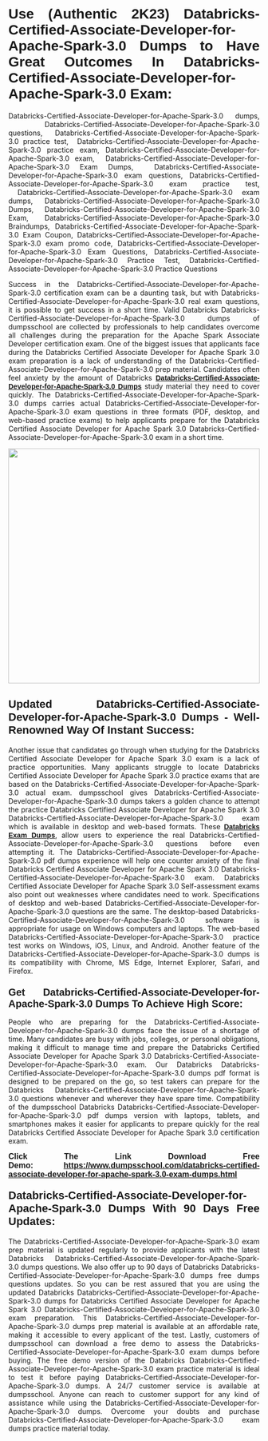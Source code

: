 <h1 style="text-align: justify;"><strong><span style="font-family:Verdana,Geneva,sans-serif;">Use (Authentic 2K23) Databricks-Certified-Associate-Developer-for-Apache-Spark-3.0 Dumps to Have Great Outcomes In Databricks-Certified-Associate-Developer-for-Apache-Spark-3.0 Exam:</span></strong></h1>

<p style="text-align: justify;">Databricks-Certified-Associate-Developer-for-Apache-Spark-3.0 dumps,  Databricks-Certified-Associate-Developer-for-Apache-Spark-3.0 questions,  Databricks-Certified-Associate-Developer-for-Apache-Spark-3.0 practice test,  Databricks-Certified-Associate-Developer-for-Apache-Spark-3.0 practice exam, Databricks-Certified-Associate-Developer-for-Apache-Spark-3.0 exam,  Databricks-Certified-Associate-Developer-for-Apache-Spark-3.0 Exam Dumps,  Databricks-Certified-Associate-Developer-for-Apache-Spark-3.0 exam questions, Databricks-Certified-Associate-Developer-for-Apache-Spark-3.0 exam practice test,  Databricks-Certified-Associate-Developer-for-Apache-Spark-3.0 exam dumps, Databricks-Certified-Associate-Developer-for-Apache-Spark-3.0 Dumps,  Databricks-Certified-Associate-Developer-for-Apache-Spark-3.0 Exam, Databricks-Certified-Associate-Developer-for-Apache-Spark-3.0 Braindumps, Databricks-Certified-Associate-Developer-for-Apache-Spark-3.0 Exam Coupon, Databricks-Certified-Associate-Developer-for-Apache-Spark-3.0 exam promo code, Databricks-Certified-Associate-Developer-for-Apache-Spark-3.0 Exam Questions, Databricks-Certified-Associate-Developer-for-Apache-Spark-3.0 Practice Test, Databricks-Certified-Associate-Developer-for-Apache-Spark-3.0 Practice Questions</p>

<p style="text-align: justify;">Success in the Databricks-Certified-Associate-Developer-for-Apache-Spark-3.0 certification exam can be a daunting task, but with Databricks-Certified-Associate-Developer-for-Apache-Spark-3.0 real exam questions, it is possible to get success in a short time. Valid Databricks Databricks-Certified-Associate-Developer-for-Apache-Spark-3.0 dumps of dumpsschool are collected by professionals to help candidates overcome all challenges during the preparation for the Apache Spark Associate Developer certification exam. One of the biggest issues that applicants face during the Databricks Certified Associate Developer for Apache Spark 3.0 exam preparation is a lack of understanding of the Databricks-Certified-Associate-Developer-for-Apache-Spark-3.0 prep material. Candidates often feel anxiety by the amount of Databricks <a href="https://www.dumpsschool.com/databricks-certified-associate-developer-for-apache-spark-3.0-exam-dumps.html"><span style="font-family:Verdana,Geneva,sans-serif;"><strong>Databricks-Certified-Associate-Developer-for-Apache-Spark-3.0 Dumps</strong></span></a> study material they need to cover quickly. The Databricks-Certified-Associate-Developer-for-Apache-Spark-3.0 dumps carries actual Databricks-Certified-Associate-Developer-for-Apache-Spark-3.0 exam questions in three formats (PDF, desktop, and web-based practice exams) to help applicants prepare for the Databricks Certified Associate Developer for Apache Spark 3.0 Databricks-Certified-Associate-Developer-for-Apache-Spark-3.0 exam in a short time.</p>

<p style="text-align: justify;"><a href="https://www.dumpsschool.com/databricks-certified-associate-developer-for-apache-spark-3.0-exam-dumps.html"><img alt="" src="https://lh3.googleusercontent.com/pw/AL9nZEXTnx-h3VAwmQ42NpyJBmUK-fANKF8vsH2hymHVf8ycIwJ47iI4Qn_pkCv8nx_DV5UvAc8WAssduHJKtvkHIPf8d8IQFAZC6offZ_lfhXQ5UUBSi1Ff8m31hLznjs03QyiSesC6U3Rcr4jLl4JRY5US=w904-h513-no" style="width: 100%; height: 470px;" /></a></p>

<h2 style="text-align: justify;"><strong><span style="font-size:22px;"><span style="font-family:Verdana,Geneva,sans-serif;">Updated Databricks-Certified-Associate-Developer-for-Apache-Spark-3.0 Dumps - Well-Renowned Way Of Instant Success:</span></span></strong></h2>

<p style="text-align: justify;">Another issue that candidates go through when studying for the Databricks Certified Associate Developer for Apache Spark 3.0 exam is a lack of practice opportunities. Many applicants struggle to locate Databricks Certified Associate Developer for Apache Spark 3.0 practice exams that are based on the Databricks-Certified-Associate-Developer-for-Apache-Spark-3.0 actual exam. dumpsschool gives Databricks-Certified-Associate-Developer-for-Apache-Spark-3.0 dumps takers a golden chance to attempt the practice Databricks Certified Associate Developer for Apache Spark 3.0 Databricks-Certified-Associate-Developer-for-Apache-Spark-3.0 exam which is available in desktop and web-based formats. These <a href="https://www.dumpsschool.com/databricks-braindumps.html"><span style="font-family:Verdana,Geneva,sans-serif;"><strong>Databricks Exam Dumps</strong></span></a>, allow users to experience the real Databricks-Certified-Associate-Developer-for-Apache-Spark-3.0 questions before even attempting it. The Databricks-Certified-Associate-Developer-for-Apache-Spark-3.0 pdf dumps experience will help one counter anxiety of the final Databricks Certified Associate Developer for Apache Spark 3.0 Databricks-Certified-Associate-Developer-for-Apache-Spark-3.0 exam. Databricks Certified Associate Developer for Apache Spark 3.0 Self-assessment exams also point out weaknesses where candidates need to work. Specifications of desktop and web-based Databricks-Certified-Associate-Developer-for-Apache-Spark-3.0 questions are the same. The desktop-based Databricks-Certified-Associate-Developer-for-Apache-Spark-3.0 software is appropriate for usage on Windows computers and laptops. The web-based Databricks-Certified-Associate-Developer-for-Apache-Spark-3.0 practice test works on Windows, iOS, Linux, and Android. Another feature of the Databricks-Certified-Associate-Developer-for-Apache-Spark-3.0 dumps is its compatibility with Chrome, MS Edge, Internet Explorer, Safari, and Firefox.</p>

<h3 style="text-align: justify;"><strong><span style="font-size:20px;"><span style="font-family:Verdana,Geneva,sans-serif;">Get Databricks-Certified-Associate-Developer-for-Apache-Spark-3.0 Dumps To Achieve High Score:</span></span></strong></h3>

<p style="text-align: justify;">People who are preparing for the Databricks-Certified-Associate-Developer-for-Apache-Spark-3.0 dumps face the issue of a shortage of time. Many candidates are busy with jobs, colleges, or personal obligations, making it difficult to manage time and prepare the Databricks Certified Associate Developer for Apache Spark 3.0 Databricks-Certified-Associate-Developer-for-Apache-Spark-3.0 exam. Our Databricks Databricks-Certified-Associate-Developer-for-Apache-Spark-3.0 dumps pdf format is designed to be prepared on the go, so test takers can prepare for the Databricks Databricks-Certified-Associate-Developer-for-Apache-Spark-3.0 questions whenever and wherever they have spare time. Compatibility of the dumpsschool Databricks Databricks-Certified-Associate-Developer-for-Apache-Spark-3.0 pdf dumps version with laptops, tablets, and smartphones makes it easier for applicants to prepare quickly for the real Databricks Certified Associate Developer for Apache Spark 3.0 certification exam.</p>

<p style="text-align: justify;"><strong><span style="font-size:16px;"><span style="font-family:Verdana,Geneva,sans-serif;">Click The Link Download Free Demo:</span></span></strong> <strong><span style="font-size:16px;"><span style="font-family:Verdana,Geneva,sans-serif;"><a href="https://www.dumpsschool.com/databricks-certified-associate-developer-for-apache-spark-3.0-exam-dumps.html">https://www.dumpsschool.com/databricks-certified-associate-developer-for-apache-spark-3.0-exam-dumps.html</a></span></span></strong></p>

<h4 style="text-align: justify;"><strong><span style="font-size:22px;"><span style="font-family:Verdana,Geneva,sans-serif;">Databricks-Certified-Associate-Developer-for-Apache-Spark-3.0 Dumps With 90 Days Free Updates:</span></span></strong></h4>

<p style="text-align: justify;">The Databricks-Certified-Associate-Developer-for-Apache-Spark-3.0 exam prep material is updated regularly to provide applicants with the latest Databricks Databricks-Certified-Associate-Developer-for-Apache-Spark-3.0 dumps questions. We also offer up to 90 days of Databricks Databricks-Certified-Associate-Developer-for-Apache-Spark-3.0 dumps free dumps questions updates. So you can be rest assured that you are using the updated Databricks Databricks-Certified-Associate-Developer-for-Apache-Spark-3.0 dumps for Databricks Certified Associate Developer for Apache Spark 3.0 Databricks-Certified-Associate-Developer-for-Apache-Spark-3.0 exam preparation. This Databricks-Certified-Associate-Developer-for-Apache-Spark-3.0 dumps prep material is available at an affordable rate, making it accessible to every applicant of the test. Lastly, customers of dumpsschool can download a free demo to assess the Databricks-Certified-Associate-Developer-for-Apache-Spark-3.0 exam dumps before buying. The free demo version of the Databricks Databricks-Certified-Associate-Developer-for-Apache-Spark-3.0 exam practice material is ideal to test it before paying Databricks-Certified-Associate-Developer-for-Apache-Spark-3.0 dumps. A 24/7 customer service is available at dumpsschool. Anyone can reach to customer support for any kind of assistance while using the Databricks-Certified-Associate-Developer-for-Apache-Spark-3.0 dumps. Overcome your doubts and purchase Databricks-Certified-Associate-Developer-for-Apache-Spark-3.0 exam dumps practice material today.</p>
